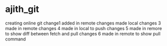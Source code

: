 # ajith_git
creating online git
change1 added in remote
changes made local 
changes 3 made in remote
changes 4 made in local to push
changes 5 made in remore to show diff between fetch and pull
changes 6 made in remote to show pull command
